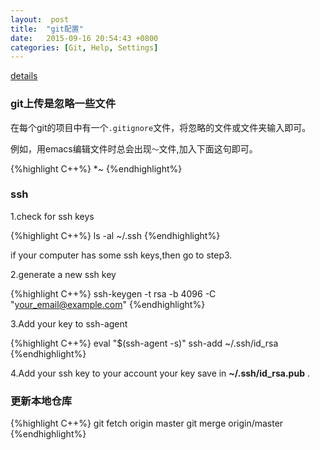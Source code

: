 ```yaml
---
layout:  post
title:  "git配置"
date:	2015-09-16 20:54:43 +0800
categories: [Git, Help, Settings]
---
```

[details](https://help.github.com/articles/set-up-git/)

### git上传是忽略一些文件
在每个git的项目中有一个`.gitignore`文件，将忽略的文件或文件夹输入即可。

例如，用emacs编辑文件时总会出现`～`文件,加入下面这句即可。

{%highlight C++%}
*~
{%endhighlight%}

### ssh

1.check for ssh keys

{%highlight C++%}
ls -al ~/.ssh
{%endhighlight%}

if your computer has some ssh keys,then go to step3.

2.generate a new ssh key

{%highlight C++%}
ssh-keygen -t rsa -b 4096 -C "your_email@example.com"
{%endhighlight%}

3.Add your key to ssh-agent

{%highlight C++%}
eval "$(ssh-agent -s)"
ssh-add ~/.ssh/id_rsa
{%endhighlight%}

4.Add your ssh key to your account
your key save in  **~/.ssh/id_rsa.pub** .

### 更新本地仓库
{%highlight C++%}
git fetch origin master
git merge origin/master
{%endhighlight%}
